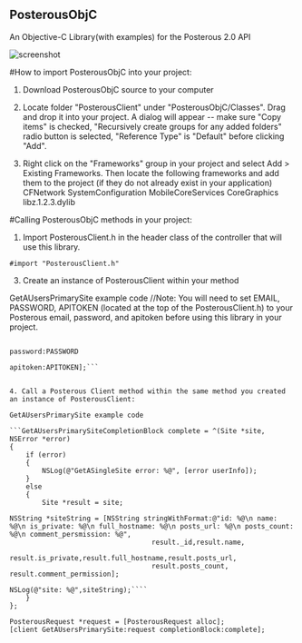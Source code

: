 ## PosterousObjC ##
An Objective-C Library(with examples) for the Posterous 2.0 API

<img src="https://github.com/joshgrenon/PosterousObjC/raw/master/screenshot.png" alt="screenshot" />

#How to import PosterousObjC into your project:

1. Download PosterousObjC source to your computer

2. Locate folder "PosterousClient" under "PosterousObjC/Classes". Drag and drop it into your project. A dialog will appear -- make sure "Copy items" is checked, "Recursively create groups for any added folders" radio button is selected, "Reference Type" is "Default" before clicking "Add".

3. Right click on the "Frameworks" group in your project and select Add > Existing Frameworks. Then locate the following frameworks and add them to the project (if they do not already exist in your application)
CFNetwork
SystemConfiguration
MobileCoreServices
CoreGraphics
libz.1.2.3.dylib


#Calling PosterousObjC methods in your project:

1. Import PosterousClient.h in the header class of the controller that will use this library.

```#import "PosterousClient.h"```

3. Create an instance of PosterousClient within your method

GetAUsersPrimarySite example code
//Note: You will need to set EMAIL, PASSWORD, APITOKEN (located at the top of the PosterousClient.h) to your Posterous email, password, and apitoken before using this library in your project.

```PosterousClient *client = [[PosterousClient alloc] initWithCredentials:EMAIL
																  password:PASSWORD
																  apitoken:APITOKEN];```
	
    
4. Call a Posterous Client method within the same method you created an instance of PosterousClient:

GetAUsersPrimarySite example code

```GetAUsersPrimarySiteCompletionBlock complete = ^(Site *site, NSError *error)
{
    if (error) 
    {
        NSLog(@"GetASingleSite error: %@", [error userInfo]);
    } 
    else
    {    
        Site *result = site;
        
NSString *siteString = [NSString stringWithFormat:@"id: %@\n name: %@\n is_private: %@\n full_hostname: %@\n posts_url: %@\n posts_count: %@\n comment_persmission: %@",
                                   result._id,result.name,
                                   result.is_private,result.full_hostname,result.posts_url,
                                   result.posts_count, result.comment_permission];
        
NSLog(@"site: %@",siteString);````
    }
};

PosterousRequest *request = [PosterousRequest alloc];
[client GetAUsersPrimarySite:request completionBlock:complete];